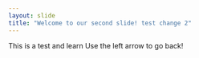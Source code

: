 ```yaml
---
layout: slide
title: "Welcome to our second slide! test change 2"
---
```

This is a test and learn
Use the left arrow to go back!